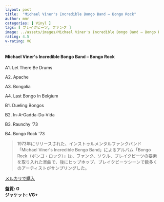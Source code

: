 ```yaml
---
layout: post
title:  "Michael Viner's Incredible Bongo Band – Bongo Rock"
author: mmr
categories: [ Vinyl ]
tags: [ ブレイクビーツ, ファンク ]
image: ../assets/images/Michael Viner's Incredible Bongo Band – Bongo Rock.jpg
rating: 4.5
v-rating: VG
---
```


#### Michael Viner's Incredible Bongo Band – Bongo Rock

A1. Let There Be Drums

A2. Apache

A3. Bongolia

A4. Last Bongo In Belgium

B1. Dueling Bongos

B2. In-A-Gadda-Da-Vida

B3. Raunchy '73

B4. Bongo Rock '73

> 1973年にリリースされた、インストゥルメンタルファンクバンド「Michael Viner's Incredible Bongo Band」によるアルバム「Bongo Rock（ボンゴ・ロック）」は、ファンク、ソウル、ブレイクビーツの要素を取り入れた楽曲で、後にヒップホップ、ブレイクビーツシーンで数多くのアーティストがサンプリングした。



[メルカリで購入](https://jp.mercari.com/item/m78122334102)

<div class="mt-4 mb-4 d-flex align-items-center">
<strong class="mr-1">盤質: G</strong>
</div>
<div class="mt-4 mb-4 d-flex align-items-center">
<strong class="mr-1">ジャケット: VG+</strong>
</div>
